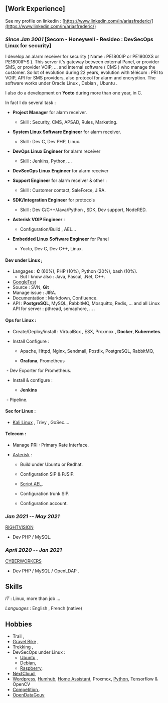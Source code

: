 ## [Work Experience]

See my profile on linkedin : [https://www.linkedin.com/in/ariasfrederic/](https://www.linkedin.com/in/ariasfrederic/)

### *Since Jan 2001* [Secom - Honeywell - Resideo : DevSecOps Linux for security]

I develop an alarm receiver for security ( Name : PE1800IP or PE1800XS or PE1800IP-S ). This server it's gateway between external Panel, or provider SMS, or provider VOIP, ... and internal software ( CMS ) who manage the customer. So lot of evolution during 22 years, evolution with télécom : PRI to VOIP, API for SMS providers, also protocol for alarm and encryption. The software works under Oracle Linux , Debian , Ubuntu .

I also do a development on **Yocto** during more than one year, in C.

In fact I do several task :

 - **Project Manager** for alarm receiver.

   - Skill : Security, CMS, APSAD, Rules, Marketing.

 - **System Linux Software Engineer** for alarm receiver.

   - Skill : Dev C, Dev PHP, Linux.

 - **DevOps Linux Engineer** for alarm receiver

   - Skill : Jenkins, Python, ...

 - **DevSecOps Linux Engineer** for alarm receiver

 - **Support Engineer** for alarm receiver & other :

   - Skill : Customer contact, SaleForce, JIRA.

 - **SDK/Integration Engineer** for protocols

   - Skill : Dev C/C++/Java/Python , SDK, Dev support, NodeRED.

 - **Asterisk VOIP Engineer** :

   - Configuration/Build , AEL...

 - **Embedded Linux Software Engineer** for Panel

   - Yocto, Dev C, Dev C++, Linux.

 

#### Dev under Linux ;


- Langages : **C** (60%), PHP (10%), Python (20%), bash (10%).
   - But I know also : Java, Pascal, .Net, C++.
- [GoogleTest](https://github.com/google/googletest)
- Source : SVN, **Git** 
- Manage issue : JIRA.
- Documentation : Markdown, Confluence.
- API : **PostgreSQL**, MySQL, RabbitMQ, Mosquitto, Redis, ... and all Linux API for server : pthread, semaphore, ... .

 

#### Ops for Linux :

 

- Create/Deploy/install : VirtualBox , ESX, Proxmox , **Docker**, **Kubernetes**.

- Install Configure :

   - Apache, Httpd, Nginx, Sendmail, Postfix, PostgreSQL, RabbitMQ,

   - **Grafana**, Prometheus

​     - Dev Exporter for Prometheus.

- Install & configure :

   - **Jenkins**

​     - Pipeline.

 

#### Sec for Linux :


- [Kali Linux](https://www.kali.org/) , Trivy , GoSec....


#### Telecom :

 

- Manage PRI : Primary Rate Interface.

- [Asterisk](https://www.asterisk.org/) :

   - Build under Ubuntu or Redhat.

   - Configuration SIP & PJSIP.

   - [Script AEL](https://www.voip-info.org/asterisk-ael/).

   - Configuration trunk SIP.

   - Configuration account.

 

### *Jan 2021 -- May 2021*

[RIGHTVISION]()

- Dev PHP / MySQL.


### *April 2020 -- Jan 2021*

[CYBERWORKERS]()

- Dev PHP / MySQL / OpenLDAP .

 

## Skills


*IT* : Linux, more than job ...


*Languages* : English , French (native)


## Hobbies


- Trail , 
- [Gravel Bike]() ,
- [Trekking]() ,
- DevSecOps under Linux :
    - [Ubuntu]() ,
    - [Debian](),
    - [Raspberry](),
- [NextCloud](),
- [Wordpress](https://www.cyber-neurones.org/), [Humhub](https://www.humhub.com/en/), [Home Assistant](https://www.home-assistant.io/), Proxmox, [Python](), Tensorflow & OpenCV
- [Competition ]().
- [OpenDataGouv]()
